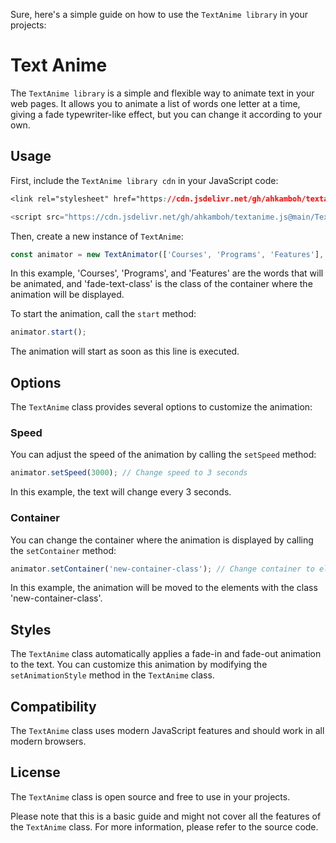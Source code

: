 Sure, here's a simple guide on how to use the `TextAnime library`  in your projects:

# Text Anime

The `TextAnime library`  is a simple and flexible way to animate text in your web pages. It allows you to animate a list of words one letter at a time, giving a fade  typewriter-like effect,
 but you can change it according to your own.

## Usage

First, include the `TextAnime library cdn` in your JavaScript code:
``` CSS
<link rel="stylesheet" href="https://cdn.jsdelivr.net/gh/ahkamboh/textanime.js@main/TextAnime.js/textanime.css">
```
```javascript
<script src="https://cdn.jsdelivr.net/gh/ahkamboh/textanime.js@main/TextAnime.js/textanime.js"></script>
```

Then, create a new instance of `TextAnime`:

```javascript
const animator = new TextAnimator(['Courses', 'Programs', 'Features'], 'fade-text-class');
```

In this example, 'Courses', 'Programs', and 'Features' are the words that will be animated, and 'fade-text-class' is the class of the container where the animation will be displayed.

To start the animation, call the `start` method:

```javascript
animator.start();
```

The animation will start as soon as this line is executed.

## Options

The `TextAnime` class provides several options to customize the animation:

### Speed

You can adjust the speed of the animation by calling the `setSpeed` method:

```javascript
animator.setSpeed(3000); // Change speed to 3 seconds
```

In this example, the text will change every 3 seconds.

### Container

You can change the container where the animation is displayed by calling the `setContainer` method:

```javascript
animator.setContainer('new-container-class'); // Change container to elements with class 'new-container-class'
```

In this example, the animation will be moved to the elements with the class 'new-container-class'.

## Styles

The `TextAnime` class automatically applies a fade-in and fade-out animation to the text. You can customize this animation by modifying the `setAnimationStyle` method in the `TextAnime` class.

## Compatibility

The `TextAnime` class uses modern JavaScript features and should work in all modern browsers.

## License

The `TextAnime` class is open source and free to use in your projects.

Please note that this is a basic guide and might not cover all the features of the `TextAnime` class. For more information, please refer to the source code.
